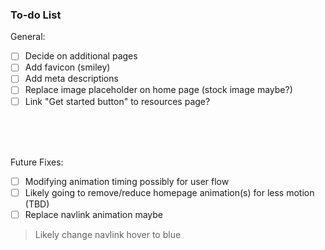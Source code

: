 ### To-do List

General:
- [ ] Decide on additional pages
- [ ] Add favicon (smiley)
- [ ] Add meta descriptions
- [ ] Replace image placeholder on home page (stock image maybe?)
- [ ] Link "Get started button" to resources page?

<br><br><br>

Future Fixes:
- [ ] Modifying animation timing possibly for user flow
- [ ] Likely going to remove/reduce homepage animation(s) for less motion (TBD)
- [ ] Replace navlink animation maybe
> Likely change navlink hover to blue
